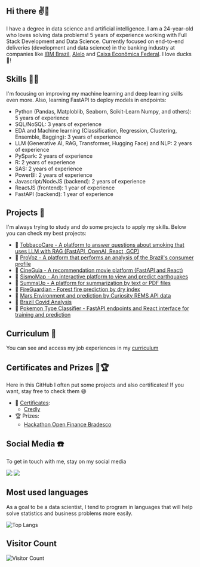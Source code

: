 ## Hi there ✌🦆
I have a degree in data science and artificial intelligence. I am a 24-year-old who loves solving data problems! 5 years of experience working with Full Stack Development and Data Science. Currently focused on end-to-end deliveries (development and data science) in the banking industry at companies like [IBM Brazil](https://www.ibm.com/br-pt), [Alelo](https://www.alelo.com.br/) and [Caixa Econômica Federal](https://www.caixa.gov.br/Paginas/home-caixa.aspx). I love ducks 🦆! 

## Skills 👨‍💻
I'm focusing on improving my machine learning and deep learning skills even more. Also, learning FastAPI to deploy models in endpoints:
- Python (Pandas, Matploblib, Seaborn, Scikit-Learn Numpy, and others): 5 years of experience
- SQL/NoSQL: 3 years of experience
- EDA and Machine learning (Classification, Regression, Clustering, Ensemble, Bagging): 3 years of experience
- LLM (Generative AI, RAG, Transformer, Hugging Face) and NLP: 2 years of experience
- PySpark: 2 years of experience
- R: 2 years of experience
- SAS: 2 years of experience
- PowerBI: 2 years of experience
- Javascript/NodeJS (backend): 2 years of experience
- ReactJS (frontend): 1 year of experience
- FastAPI (backend): 1 year of experience

## Projects 🧱
I'm always trying to study and do some projects to apply my skills. Below you can check my best projects:
- 🧱 [TobbacoCare - A platform to answer questions about smoking that uses LLM with RAG (FastAPI, OpenAI, React, GCP)](https://github.com/victoresende19/TobaccoCare)
- 🧱 [ProVoz - A platform that performs an analysis of the Brazil's consumer profile](https://github.com/victoresende19/ProVoz)
- 🧱 [CineGuia - A recommendation movie platform (FastAPI and React)](https://github.com/victoresende19/CineGuia)
- 🧱 [SismoMap - An interactive platform to view and predict earthquakes](https://github.com/victoresende19/earthquakes)
- 🧱 [SummsUp - A platform for summarization by text or PDF files](https://github.com/victoresende19/SummsUp)
- 🧱 [FireGuardian - Forest fire prediction by dry index](https://github.com/victoresende19/DryForestFire)
- 🧱 [Mars Environment and prediction by Curiosity REMS API data](https://github.com/victoresende19/Mars_Curiosity)
- 🧱 [Brazil Covid Analysis](https://github.com/victoresende19/Brazil_covid_analysis)
- 🧱 [Pokemon Type Classifier - FastAPI endpoints and React interface for training and prediction](https://github.com/victoresende19/PokemonClassifier)

## Curriculum 📄
You can see and access my job experiences in my [curriculum](https://github.com/victoresende19/Curriculum)

## Certificates and Prizes 📂🏆
Here in this GitHub I often put some projects and also certificates! If you want, stay free to check them 😃 
- 📂 [Certificates](https://github.com/victoresende19/Certificates):
  - [Credly](https://www.credly.com/users/victor-resende.72ace601/badges)
- 🏆 Prizes:
  - [Hackathon Open Finance Bradesco](https://bradescohackcup.com.br/index.html)

## Social Media ☎️
To get in touch with me, stay on my social media

<a href="https://www.linkedin.com/in/victor-resende-508b75196/" target="_blank"><img src="https://img.shields.io/badge/-LinkedIn-%230077B5?style=for-the-badge&logo=linkedin&logoColor=white" target="_blank"></a>  <a href = "https://open.spotify.com/user/victorresende?si=BAsJ2nxXSxOjjRn8c3uUZw"><img src="https://img.shields.io/badge/-Spotify-%23333?style=for-the-badge&logo=spotify&logoColor=green" target="_blank"></a>


## Most used languages
As a goal to be a data scientist, I tend to program in languages that will help solve statistics and business problems more easily.

![Top Langs](https://github-readme-stats.vercel.app/api/top-langs/?username=victoresende19&layout=compact&theme=dracula&title_color=White)


## Visitor Count
![Visitor Count](https://profile-counter.glitch.me/{victoresende19}/count.svg)
